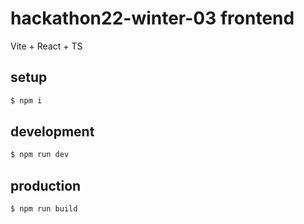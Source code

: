# hackathon22-winter-03 frontend

Vite + React + TS

## setup

```bash
$ npm i
```

## development

```bash
$ npm run dev
```

## production

```bash
$ npm run build
```
